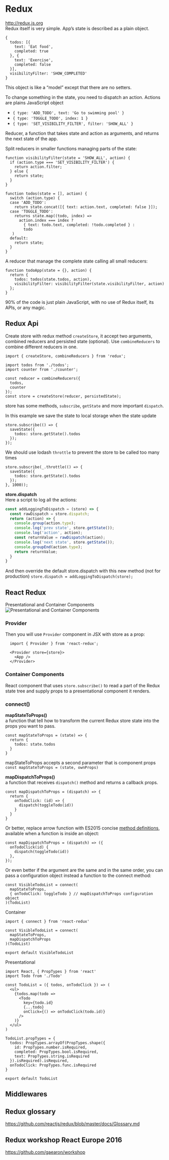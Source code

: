 # Redux
http://redux.js.org  
Redux itself is very simple.
App’s state is described as a plain object.
```
{
  todos: [{
    text: 'Eat food',
    completed: true
  }, {
    text: 'Exercise',
    completed: false
  }],
  visibilityFilter: 'SHOW_COMPLETED'
}
```
This object is like a “model” except that there are no setters.

To change something in the state, you need to dispatch an action.
Actions are plains JavaScript object
- `{ type: 'ADD_TODO', text: 'Go to swimming pool' }`
- `{ type: 'TOGGLE_TODO', index: 1 }`
- `{ type: 'SET_VISIBILITY_FILTER', filter: 'SHOW_ALL' }`

Reducer, a function that takes state and action as arguments, and returns the next state of the app.

Split reducers in smaller functions managing parts of the state:
```
function visibilityFilter(state = 'SHOW_ALL', action) {
  if (action.type === 'SET_VISIBILITY_FILTER') {
    return action.filter;
  } else {
    return state;
  }
}
```
```
function todos(state = [], action) {
  switch (action.type) {
  case 'ADD_TODO':
    return state.concat([{ text: action.text, completed: false }]);
  case 'TOGGLE_TODO':
    returns state.map((todo, index) =>
      action.index === index ?
        { text: todo.text, completed: !todo.completed } :
        todo
   )
  default:
    return state;
  }
}
```
A reducer that manage the complete state calling all small reducers:
```
function todoApp(state = {}, action) {
  return {
    todos: todos(state.todos, action),
    visibilityFilter: visibilityFilter(state.visibilityFilter, action)
  };
}
```
90% of the code is just plain JavaScript, with no use of Redux itself, its APIs, or any magic.

## Redux Api
Create store with redux method `createStore`, it accept two arguments, combined reducers
and persisted state (optional).
Use `combineReducers` to combine different reducers in one.
```
import { createStore, combineReducers } from 'redux';

import todos from './todos';
import counter from './counter';

const reducer = combineReducers({
  todos,
  counter
});
const store = createStore(reducer, persistedState);
```

store has some methods, `subscribe`, `getState` and more important `dispatch`.

In this example we save the state to local storage when the state update
```
store.subscribe(() => {
  saveState({
    todos: store.getState().todos
  });
});
```
We should use lodash `throttle` to prevent the store to be called too many times
```
store.subscribe(_.throttle(() => {
  saveState({
    todos: store.getState().todos
  });
}, 1000));
```

**store.dispatch**  
Here a script to log all the actions:
```JavaScript
const addLoggingToDispatch = (store) => {
  const rawDispatch = store.dispatch;
  return (action) => {
    console.group(action.type);
    console.log('prev state', store.getState());
    console.log('action', action);
    const returnValue = rawDispatch(action);
    console.log('next state', store.getState());
    console.groupEnd(action.type);
    return returnValue;
  }
}
```
And then override the default store.dispatch with this new method (not for production)
`store.dispatch = addLoggingToDispatch(store);`

## React Redux
Presentational and Container Components
![Presentational and Container Components](./img/presentational-and-container-components.png)

### Provider
Then you will use `Provider` component in JSX with store as a prop:
```
  import { Provider } from 'react-redux';

  <Provider store={store}>
    <App />
  </Provider>
```

### Container Components
React component that uses `store.subscribe()` to read a part of the Redux state tree and supply props to a presentational component it renders.

### connect()

**mapStateToProps()**  
a function that tell how to transform the current Redux store state into the props you want to pass.
```
const mapStateToProps = (state) => {
  return {
    todos: state.todos
  }
}
```
mapStateToProps accepts a second parameter that is component props `const mapStateToProps = (state, ownProps)`

**mapDispatchToProps()**  
a function that receives `dispatch()` method and returns a callback props.
```
const mapDispatchToProps = (dispatch) => {
  return {
    onTodoClick: (id) => {
      dispatch(toggleTodo(id))
    }
  }
}
```
Or better, replace arrow function with ES2015 concise [method definitions](https://developer.mozilla.org/it/docs/Web/JavaScript/Reference/Functions/Method_definitions), available when a function is inside an object:
```
const mapDispatchToProps = (dispatch) => ({
  onTodoClick(id) {
    dispatch(toggleTodo(id))
  },
});
```
Or even better if the argument are the same and in the same order, you can pass a configuration object instead a function to the connect method:
```
const VisibleTodoList = connect(
  mapStateToProps,
  { onTodoClick: toggleTodo } // mapDispatchToProps configuration object
)(TodoList)
```
Container
```
import { connect } from 'react-redux'

const VisibleTodoList = connect(
  mapStateToProps,
  mapDispatchToProps
)(TodoList)

export default VisibleTodoList
```
Presentational
```
import React, { PropTypes } from 'react'
import Todo from './Todo'

const TodoList = ({ todos, onTodoClick }) => (
  <ul>
    {todos.map(todo =>
      <Todo
        key={todo.id}
        {...todo}
        onClick={() => onTodoClick(todo.id)}
      />
    )}
  </ul>
)

TodoList.propTypes = {
  todos: PropTypes.arrayOf(PropTypes.shape({
    id: PropTypes.number.isRequired,
    completed: PropTypes.bool.isRequired,
    text: PropTypes.string.isRequired
  }).isRequired).isRequired,
  onTodoClick: PropTypes.func.isRequired
}

export default TodoList
```

## Middlewares


## Redux glossary
https://github.com/reactjs/redux/blob/master/docs/Glossary.md

## Redux workshop React Europe 2016
https://github.com/gaearon/workshop
